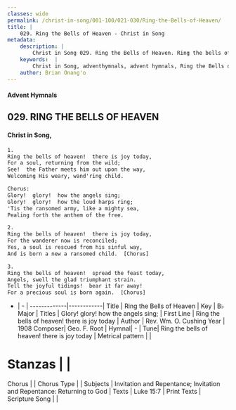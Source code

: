 ```yaml
---
classes: wide
permalink: /christ-in-song/001-100/021-030/Ring-the-Bells-of-Heaven/
title: |
    029. Ring the Bells of Heaven - Christ in Song
metadata:
    description: |
        Christ in Song 029. Ring the Bells of Heaven. Ring the bells of heaven!  there is joy today, For a soul, returning from the wild; See!  the Father meets him out upon the way, Welcoming His weary, wand'ring child. Chorus: Glory!  glory!  how the angels sing; Glory!  glory!  how the loud harps ring; 'Tis the ransomed army, like a mighty sea, Pealing forth the anthem of the free.
    keywords:  |
        Christ in Song, adventhymnals, advent hymnals, Ring the Bells of Heaven, Ring the bells of heaven!  there is joy today. Glory!  glory!  how the angels sing;
    author: Brian Onang'o
---
```


#### Advent Hymnals
## 029. RING THE BELLS OF HEAVEN
####  Christ in Song,

```txt
1.
Ring the bells of heaven!  there is joy today,
For a soul, returning from the wild;
See!  the Father meets him out upon the way,
Welcoming His weary, wand'ring child.

Chorus:
Glory!  glory!  how the angels sing;
Glory!  glory!  how the loud harps ring;
'Tis the ransomed army, like a mighty sea,
Pealing forth the anthem of the free.

2.
Ring the bells of heaven!  there is joy today,
For the wanderer now is reconciled;
Yes, a soul is rescued from his sinful way,
And is born a new a ransomed child.  [Chorus]

3.
Ring the bells of heaven!  spread the feast today,
Angels, swell the glad triumphant strain.
Tell the joyful tidings!  bear it far away!
For a precious soul is born again.  [Chorus]


```

- |   -  |
-------------|------------|
Title | Ring the Bells of Heaven |
Key | B♭ Major |
Titles | Glory!  glory!  how the angels sing; |
First Line | Ring the bells of heaven!  there is joy today |
Author | Rev. Wm. O. Cushing
Year | 1908
Composer| Geo. F. Root |
Hymnal|  - |
Tune| Ring the bells of heaven!  there is joy today |
Metrical pattern | |
# Stanzas |  |
Chorus |  |
Chorus Type |  |
Subjects | Invitation and Repentance; Invitation and Repentance: Returning to God |
Texts | Luke 15:7 |
Print Texts | 
Scripture Song |  |
    
